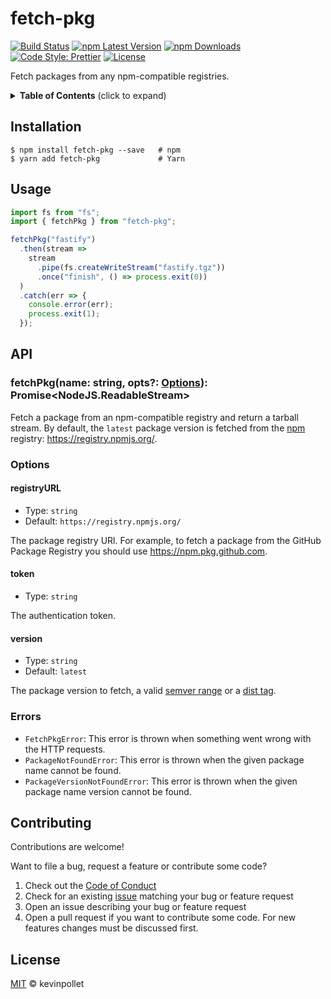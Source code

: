 # fetch-pkg <!-- omit in toc -->

[![Build Status](https://github.com/kevinpollet/fetch-pkg/workflows/build/badge.svg)](https://github.com/kevinpollet/fetch-pkg/actions)
[![npm Latest Version](https://img.shields.io/npm/v/fetch-pkg/latest)](https://www.npmjs.com/package/fetch-pkg)
[![npm Downloads](https://img.shields.io/npm/dm/fetch-pkg)](https://www.npmjs.com/package/fetch-pkg)
[![Code Style: Prettier](https://img.shields.io/badge/code_style-prettier-ff69b4.svg)](https://github.com/prettier/prettier)
[![License](https://img.shields.io/github/license/kevinpollet/fetch-pkg)](./LICENSE.md)

Fetch packages from any npm-compatible registries.

<details>
  <summary><strong>Table of Contents</strong> (click to expand)</summary>

- [Installation](#installation)
- [Usage](#usage)
- [API](#api)
- [Contributing](#contributing)
- [License](#license)

</details>

## Installation

```shell
$ npm install fetch-pkg --save   # npm
$ yarn add fetch-pkg             # Yarn
```

## Usage

```typescript
import fs from "fs";
import { fetchPkg } from "fetch-pkg";

fetchPkg("fastify")
  .then(stream =>
    stream
      .pipe(fs.createWriteStream("fastify.tgz"))
      .once("finish", () => process.exit(0))
  )
  .catch(err => {
    console.error(err);
    process.exit(1);
  });
```

## API

### fetchPkg(name: string, opts?: [Options](#options)): Promise<NodeJS.ReadableStream> <!-- omit in toc -->

Fetch a package from an npm-compatible registry and return a tarball stream. By default, the `latest` package version is fetched from the [npm](https://www.npmjs.com/) registry: https://registry.npmjs.org/.

### Options <!-- omit in toc -->

#### registryURL <!-- omit in toc -->

- Type: `string`
- Default: `https://registry.npmjs.org/`

The package registry URl. For example, to fetch a package from the GitHub Package Registry you should use https://npm.pkg.github.com.

#### token <!-- omit in toc -->

- Type: `string`

The authentication token.

#### version <!-- omit in toc -->

- Type: `string`
- Default: `latest`

The package version to fetch, a valid [semver range](https://github.com/npm/node-semver#ranges) or a [dist tag](https://docs.npmjs.com/cli/dist-tag).

### Errors <!-- omit in toc -->

- `FetchPkgError`: This error is thrown when something went wrong with the HTTP requests.
- `PackageNotFoundError`: This error is thrown when the given package name cannot be found.
- `PackageVersionNotFoundError`: This error is thrown when the given package name version cannot be found.

## Contributing

Contributions are welcome!

Want to file a bug, request a feature or contribute some code?

1. Check out the [Code of Conduct](./CODE_OF_CONDUCT.md)
2. Check for an existing [issue](https://github.com/kevinpollet/fetch-pkg) matching your bug or feature request
3. Open an issue describing your bug or feature request
4. Open a pull request if you want to contribute some code. For new features changes must be discussed first.

## License

[MIT](./LICENSE.md) © kevinpollet
